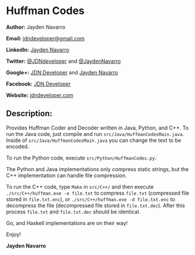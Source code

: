 Huffman Codes
=============

**Author:** Jayden Navarro

**Email:** jdndeveloper@gmail.com

**LinkedIn:** [Jayden Navarro](https://www.linkedin.com/in/jaydennavarro)

**Twitter:** [@JDNdeveloper](https://twitter.com/JDNdeveloper) and [@JaydenNavarro](https://twitter.com/JaydenNavarro)

**Google+:** [JDN Developer](https://plus.google.com/u/0/+Jdndeveloper/posts) and [Jayden Navarro](https://plus.google.com/u/0/+JaydenNavarro/posts)

**Facebook:** [JDN Developer](https://www.facebook.com/jdndeveloper)

**Website:** [jdndeveloper.com](http://www.jdndeveloper.com/)

## Description:
Provides Huffman Coder and Decoder written in Java, Python, and C++. To run the Java code, just 
compile and run `src/Java/HuffmanCodesMain.java`. Inside of `src/Java/HuffmanCodesMain.java` you can 
change the text to be encoded. 

To run the Python code, execute `src/Python/HuffmanCodes.py`.

The Python and Java implementations only compress static strings, but the C++ implementation can handle file compression. 

To run the C++ code, type `Make` in `src/C++/` and then execute `./src/C++/huffman.exe -e file.txt` to compress `file.txt` (compressed file stored in `file.txt.enc`), or `./src/C++/huffman.exe -d file.txt.enc` to decompress the file (decompressed file stored in `file.txt.dec`). After this process `file.txt` and `file.txt.dec` should be identical.

Go, and Haskell implementations are on their way!

Enjoy!

**Jayden Navarro**
